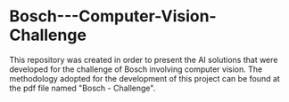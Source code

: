 # Bosch---Computer-Vision-Challenge
This repository was created in order to present the AI solutions that were developed for the challenge of Bosch involving computer vision.
The methodology adopted for the development of this project can be found at the pdf file named "Bosch - Challenge".
